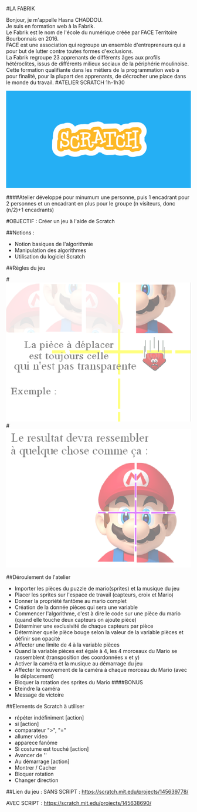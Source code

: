 #LA FABRIK

Bonjour, je m'appelle Hasna CHADDOU.  
Je suis en formation web à la Fabrik.  
Le Fabrik est le nom de l'école du numérique créée par FACE Territoire Bourbonnais en 2016.  
FACE est une association qui regroupe un ensemble d'entrepreneurs qui a pour but de lutter contre toutes formes d'exclusions.  
La Fabrik regroupe 23 apprenants de différents âges aux profils hétéroclites, issus de différents milieux sociaux de la périphérie moulinoise.  
Cette formation qualifiante dans les métiers de la programmation web a pour finalité, pour la plupart des apprenants, de décrocher une place dans le monde du travail.
#ATELIER SCRATCH 1h-1h30

![alt tag](scratch.png)

####Atelier développé pour minumum une personne, puis 1 encadrant pour 2 personnes et un encadrant en plus pour le groupe 
	(n visiteurs, donc (n/2)+1 encadrants)

#OBJECTIF : Créer un jeu à l'aide de Scratch

##Notions : 

- Notion basiques de l'algorithmie
- Manipulation des algorithmes
- Utilisation du logiciel Scratch

##Règles du jeu

#![alt tag](mario.png)  
#![alt tag](mario2.png)  

##Déroulement de l'atelier

- Importer les pièces du puzzle de mario(sprites) et la musique du jeu
- Placer les sprites sur l'espace de travail (capteurs, croix et Mario)
- Donner la propriété fantôme au mario complet
- Création de la donnée pièces qui sera une variable
- Commencer l'algorithme, c'est à dire le code sur une pièce du mario (quand elle touche deux capteurs on ajoute pièce)
- Déterminer une exclusivité de chaque capteurs par pièce
- Déterminer quelle pièce bouge selon la valeur de la variable pièces et définir son opacité
- Affecter une limite de 4 à la variable pièces
- Quand la variable pièces est égale à 4, les 4 morceaux du Mario se rassemblent (transposition des coordonnées x et y)
- Activer la caméra et la musique au démarrage du jeu
- Affecter le mouvement de la caméra à chaque morceau du Mario (avec le déplacement)
- Bloquer la rotation des sprites du Mario
####BONUS
- Eteindre la caméra
- Message de victoire

##Elements de Scratch à utiliser

- répéter indéfiniment  [action]
- si  [action]
- comparateur ">", "="
- allumer video
- apparece fanôme
- Si costume est touché [action]
- Avancer de ''
- Au démarrage [action]
- Montrer / Cacher
- Bloquer rotation
- Changer direction

##Lien du jeu :
SANS SCRIPT : <https://scratch.mit.edu/projects/145639778/>

AVEC SCRIPT : <https://scratch.mit.edu/projects/145638690/>